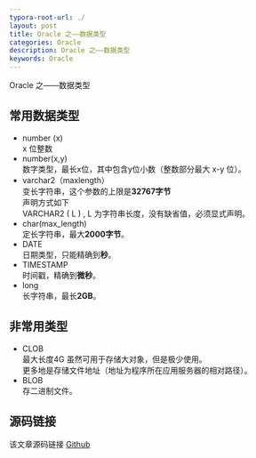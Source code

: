 ```yaml
---
typora-root-url: ./
layout: post
title: Oracle 之——数据类型
categories: Oracle
description: Oracle 之——数据类型
keywords: Oracle
---
```


Oracle 之——数据类型

## 常用数据类型
- number (x)<br>
	x 位整数
- number(x,y) <br>
	数字类型，最长x位，其中包含y位小数（整数部分最大 x-y 位）。
- varchar2（maxlength）<br>
	变长字符串，这个参数的上限是**32767字节**<br>
	声明方式如下<br>
	VARCHAR2 ( L ) , L 为字符串长度，没有缺省值，必须显式声明。
- char(max_length) <br>
	定长字符串，最大**2000字节**。
- DATE<br>
	日期类型，只能精确到**秒**。
- TIMESTAMP<br>
	时间戳，精确到**微秒**。
- long<br>
	长字符串，最长**2GB**。
## 非常用类型
- CLOB<br>
	最大长度4G
	虽然可用于存储大对象，但是极少使用。<br>
	更多地是存储文件地址（地址为程序所在应用服务器的相对路径）。
- BLOB<br>
	存二进制文件。

## 源码链接
该文章源码链接 [Github](url)